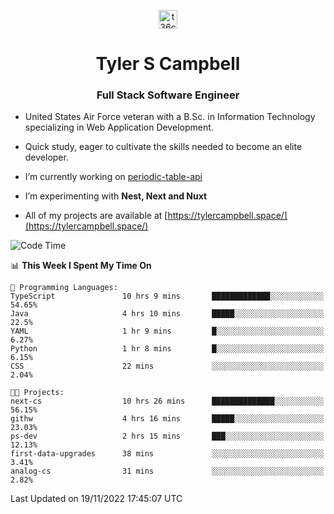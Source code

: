 <p align="center">
<a href="https://www.linkedin.com/in/t36campbell" target="blank"><img align="center" src="https://ik.imagekit.io/t36campbell/Portfolio/linkedin.png.original_m8bbGgPh6.png" alt="t36campbell" height="30" width="30" /></a>
</p>
<h1 align="center">Tyler S Campbell</h1>
<h3 align="center">Full Stack Software Engineer</h3>

* United States Air Force veteran with a B.Sc. in Information Technology specializing in Web Application Development. 

* Quick study, eager to cultivate the skills needed to become an elite developer.

* I’m currently working on [periodic-table-api](https://github.com/t36campbell/periodic-table-api)

* I’m experimenting with **Nest, Next and Nuxt**

* All of my projects are available at [https://tylercampbell.space/](https://tylercampbell.space/)

<!--START_SECTION:waka-->
![Code Time](http://img.shields.io/badge/Code%20Time-2%2C004%20hrs%2020%20mins-blue)

📊 **This Week I Spent My Time On** 

```text
💬 Programming Languages: 
TypeScript               10 hrs 9 mins       █████████████░░░░░░░░░░░░   54.65% 
Java                     4 hrs 10 mins       █████░░░░░░░░░░░░░░░░░░░░   22.5% 
YAML                     1 hr 9 mins         █░░░░░░░░░░░░░░░░░░░░░░░░   6.27% 
Python                   1 hr 8 mins         █░░░░░░░░░░░░░░░░░░░░░░░░   6.15% 
CSS                      22 mins             ░░░░░░░░░░░░░░░░░░░░░░░░░   2.04%

🐱‍💻 Projects: 
next-cs                  10 hrs 26 mins      ██████████████░░░░░░░░░░░   56.15% 
githw                    4 hrs 16 mins       █████░░░░░░░░░░░░░░░░░░░░   23.03% 
ps-dev                   2 hrs 15 mins       ███░░░░░░░░░░░░░░░░░░░░░░   12.13% 
first-data-upgrades      38 mins             ░░░░░░░░░░░░░░░░░░░░░░░░░   3.41% 
analog-cs                31 mins             ░░░░░░░░░░░░░░░░░░░░░░░░░   2.82%

```


 Last Updated on 19/11/2022 17:45:07 UTC
<!--END_SECTION:waka-->
